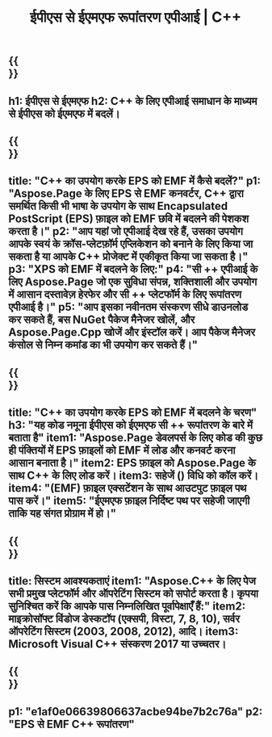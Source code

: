 ﻿---
translation: true
template: /_templates/_conversion-child-cpp.md
title: ईपीएस से ईएमएफ रूपांतरण एपीआई | C++
url: /cpp/conversion/eps-to-emf/
description: EPS से EMF रूपांतरण Aspose.Page द्वारा C++ API समाधान के लिए प्रदान किया गया। विंडोज 32 बिट, विंडोज 64 बिट और लिनक्स 64 बिट के लिए सी ++ रनटाइम एनवायरनमेंट में काम करता है।
informat: EPS
outformat: EMF
otherformats: XPS PS
---

{{<section banner>}}
---
h1: ईपीएस से ईएमएफ
h2: C++ के लिए एपीआई समाधान के माध्यम से ईपीएस को ईएमएफ में बदलें।
---

{{<section overview>}}
---
title: "C++ का उपयोग करके EPS को EMF में कैसे बदलें?"
p1: "Aspose.Page के लिए EPS से EMF कनवर्टर, C++ द्वारा समर्थित किसी भी भाषा के उपयोग के साथ Encapsulated PostScript (EPS) फ़ाइल को EMF छवि में बदलने की पेशकश करता है।"
p2: "आप यहां जो एपीआई देख रहे हैं, उसका उपयोग आपके स्वयं के क्रॉस-प्लेटफ़ॉर्म एप्लिकेशन को बनाने के लिए किया जा सकता है या आपके C++ प्रोजेक्ट में एकीकृत किया जा सकता है।"
p3: "XPS को EMF में बदलने के लिए:"
p4: "सी ++ एपीआई के लिए Aspose.Page जो एक सुविधा संपन्न, शक्तिशाली और उपयोग में आसान दस्तावेज़ हेरफेर और सी ++ प्लेटफॉर्म के लिए रूपांतरण एपीआई है।"
p5: "आप इसका नवीनतम संस्करण सीधे डाउनलोड कर सकते हैं, बस NuGet पैकेज मैनेजर खोलें, और Aspose.Page.Cpp खोजें और इंस्टॉल करें। आप पैकेज मैनेजर कंसोल से निम्न कमांड का भी उपयोग कर सकते हैं।"
---

{{<section feature1>}}
---
title: "C++ का उपयोग करके EPS को EMF में बदलने के चरण"
h3: "यह कोड नमूना ईपीएस को ईएमएफ सी ++ रूपांतरण के बारे में बताता है"
item1: "Aspose.Page डेवलपर्स के लिए कोड की कुछ ही पंक्तियों में EPS फ़ाइलों को EMF में लोड और कनवर्ट करना आसान बनाता है।"
item2: EPS फ़ाइल को Aspose.Page के साथ C++ के लिए लोड करें।
item3: सहेजें () विधि को कॉल करें।
item4: "(EMF) फ़ाइल एक्सटेंशन के साथ आउटपुट फ़ाइल पथ पास करें।"
item5: "ईएमएफ फ़ाइल निर्दिष्ट पथ पर सहेजी जाएगी ताकि यह संगत प्रोग्राम में हो।"
---

{{<section feature2>}}
---
title: सिस्टम आवश्यकताएं
item1: "Aspose.C++ के लिए पेज सभी प्रमुख प्लेटफॉर्म और ऑपरेटिंग सिस्टम को सपोर्ट करता है। कृपया सुनिश्चित करें कि आपके पास निम्नलिखित पूर्वापेक्षाएँ हैं:"
item2: माइक्रोसॉफ्ट विंडोज डेस्कटॉप (एक्सपी, विस्टा, 7, 8, 10), सर्वर ऑपरेटिंग सिस्टम (2003, 2008, 2012), आदि।
item3: Microsoft Visual C++ संस्करण 2017 या उच्चतर।
---

{{<section gist>}}
---
p1: "e1af0e06639806637acbe94be7b2c76a"
p2: "EPS से EMF C++ रूपांतरण"
---
